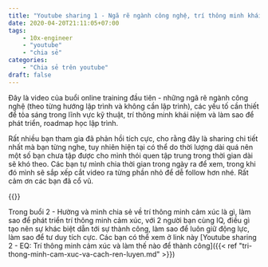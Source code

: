 ```yaml
---
title: "Youtube sharing 1 - Ngã rẽ ngành công nghệ, trí thông minh khái niệm và roadmap học lập trình"
date: 2020-04-20T21:11:05+07:00
tags:
    - 10x-engineer
    - "youtube"
    - "chia sẻ"
categories:
    - "Chia sẻ trên youtube"
draft: false
---
```


Đây là video của buổi online training đầu tiên - những ngã rẽ ngành công nghệ (theo từng hướng lập trình và không cần lập trình), các yếu tố cần thiết để tỏa sáng trong lĩnh vực kỹ thuật, trí thông minh khái niệm và làm sao để phát triển, roadmap học lập trình.

Rất nhiều bạn tham gia đã phản hồi tích cực, cho rằng đây là sharing chi tiết nhất mà bạn từng nghe, tuy nhiên hiện tại có thể do thời lượng dài quá nên một số bạn chưa tập được cho mình thói quen tập trung trong thời gian dài sẽ khó theo. Các bạn tự mình chia thời gian trong ngày ra để xem, trong khi đó mình sẽ sắp xếp cắt video ra từng phần nhỏ để dễ follow hơn nhé. Rất cảm ơn các bạn đã cổ vũ.

{{<youtube y8HLxNhuaa4>}}


Trong buổi 2 - Hường và mình chia sẻ về trí thông minh cảm xúc là gì, làm sao để phát triển trí thông minh cảm xúc, với 2 người bạn cùng IQ, điều gì tạo nên sự khác biệt dẫn tới sự thành công, làm sao để luôn giữ động lực, làm sao để tư duy tích cực. Các bạn có thể xem ở link này [Youtube sharing 2 - EQ: Trí thông minh cảm xúc và làm thế nào để thành công]({{< ref "tri-thong-minh-cam-xuc-va-cach-ren-luyen.md" >}})